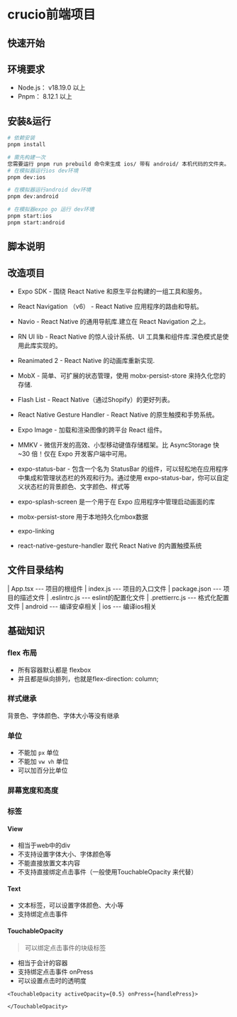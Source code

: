 # crucio前端项目

## 快速开始

## 环境要求

- Node.js： v18.19.0 以上
- Pnpm： 8.12.1 以上

## 安装&运行

```bash
# 依赖安装
pnpm install

# 需先构建一次
您需要运行 pnpm run prebuild 命令来生成 ios/ 带有 android/ 本机代码的文件夹。
# 在模拟器运行ios dev环境
pnpm dev:ios

# 在模拟器运行android dev环境
pnpm dev:android

# 在模拟器expo go 运行 dev环境
pnpm start:ios
pnpm start:android
```

## 脚本说明

## 改造项目

- Expo SDK - 围绕 React Native 和原生平台构建的一组工具和服务。
- React Navigation （v6） - React Native 应用程序的路由和导航。
- Navio - React Native 的通用导航库.建立在 React Navigation 之上。
- RN UI lib - React Native 的惊人设计系统、UI 工具集和组件库.深色模式是使用此库实现的。
- Reanimated 2 - React Native 的动画库重新实现.
- MobX - 简单、可扩展的状态管理，使用 mobx-persist-store 来持久化您的存储.
- Flash List - React Native（通过Shopify）的更好列表。
- React Native Gesture Handler - React Native 的原生触摸和手势系统。
- Expo Image - 加载和渲染图像的跨平台 React 组件。
- MMKV - 微信开发的高效、小型移动键值存储框架。比 AsyncStorage 快 ~30 倍！仅在 Expo 开发客户端中可用。

- expo-status-bar - 包含一个名为 StatusBar 的组件，可以轻松地在应用程序中集成和管理状态栏的外观和行为。通过使用 expo-status-bar，你可以自定义状态栏的背景颜色、文字颜色、样式等
- expo-splash-screen 是一个用于在 Expo 应用程序中管理启动画面的库
- mobx-persist-store 用于本地持久化mbox数据
- expo-linking
- react-native-gesture-handler 取代 React Native 的内置触摸系统

## 文件目录结构

| App.tsx           --- 项目的根组件
| index.js          --- 项目的入口文件
| package.json      --- 项目的描述文件
| .eslintrc.js      --- eslint的配置化文件
| .prettierrc.js    --- 格式化配置文件
| android           --- 编译安卓相关
| ios               --- 编译ios相关

## 基础知识

### flex 布局

- 所有容器默认都是 flexbox
- 并且都是纵向排列，也就是flex-direction: column;

### 样式继承

背景色、字体颜色、字体大小等没有继承

### 单位

- 不能加 `px` 单位
- 不能加 `vw vh` 单位
- 可以加百分比单位

### 屏幕宽度和高度

### 标签

#### View

- 相当于web中的div
- 不支持设置字体大小、字体颜色等
- 不能直接放置文本内容
- 不支持直接绑定点击事件（一般使用TouchableOpacity 来代替）

#### Text

- 文本标签，可以设置字体颜色、大小等
- 支持绑定点击事件

#### TouchableOpacity
>
> 可以绑定点击事件的块级标签

- 相当于会计的容器
- 支持绑定点击事件 onPress
- 可以设置点击时的透明度

```tsx
<TouchableOpacity activeOpacity={0.5} onPress={handlePress}>

</TouchableOpacity>
```
